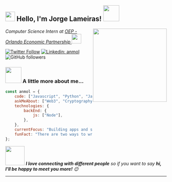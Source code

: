<h2><img src="https://emojis.slackmojis.com/emojis/images/1531849430/4246/blob-sunglasses.gif?1531849430" width="30"/> Hello, I'm Jorge Lameiras! <img src="https://img.freepik.com/free-photo/rear-view-programmer-working-all-night-long_1098-18697.jpg?t=st=1719252713~exp=1719256313~hmac=fec20dad254cf50a23992ad3895e8195d9003ec51d0df24b5fdafa1ef3c98b1c&w=1800"width="50"></h2>
<img align='right' src="https://media.giphy.com/media/M9gbBd9nbDrOTu1Mqx/giphy.gif" width="230">
<p><em>Computer Science Intern at <a href="https://orlando.org/">OEP - Orlando Economic Partnership
</a><img src="https://media.giphy.com/media/WUlplcMpOCEmTGBtBW/giphy.gif" width="30"> 
</em></p>

[![Twitter Follow](https://img.shields.io/twitter/follow/misteranmol?label=Follow)](https://twitter.com/intent/follow?screen_name=_jorgelameiras_)
[![Linkedin: anmol](https://img.shields.io/badge/-Jorge-blue?style=flat-square&logo=Linkedin&logoColor=white&link=https://www.linkedin.com/in/jorge-lameiras-854a0a223/)](https://www.linkedin.com/in/jorge-lameiras-854a0a223/)
![GitHub followers](https://img.shields.io/github/followers/jorgelameiras?label=Follow&style=social)

### <img src="https://media.giphy.com/media/VgCDAzcKvsR6OM0uWg/giphy.gif" width="50"> A little more about me...  

```javascript
const anmol = {
    code: ["Javascript", "Python", "Java", "RUST"],
    askMeAbout: ["Web3", "Cryptography", "Smart Contracts", "Soccer"],
    technologies: {
        backEnd: {
            js: ["Node"],
        },
    },
    currentFocus: "Building apps and smart contracts for a future company",
    funFact: "There are two ways to write error-free programs; only the third one works"
};
```

<img src="https://media.giphy.com/media/LnQjpWaON8nhr21vNW/giphy.gif" width="60"> <em><b>I love connecting with different people</b> so if you want to say <b>hi, I'll be happy to meet you more!</b> 😊</em>

---
